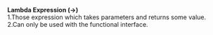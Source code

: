  **Lambda Expression (->)**   <br>
                 1.Those expression  which takes parameters and returns some value.    <br>
                2.Can only be used with the functional interface.    <br>